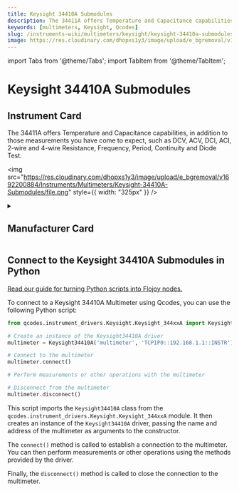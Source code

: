 ```yaml
---
title: Keysight 34410A Submodules
description: The 34411A offers Temperature and Capacitance capabilities, in addition to those measurements you have come to expect, such as DCV, ACV, DCI, ACI, 2-wire and 4-wire Resistance, Frequency, Period, Continuity and Diode Test.
keywords: [multimeters, Keysight, Qcodes]
slug: /instruments-wiki/multimeters/keysight/keysight-34410a-submodules
image: https://res.cloudinary.com/dhopxs1y3/image/upload/e_bgremoval/v1692200884/Instruments/Multimeters/Keysight-34410A-Submodules/file.png
---
```


import Tabs from '@theme/Tabs';
import TabItem from '@theme/TabItem';

# Keysight 34410A Submodules

## Instrument Card

<div className="flex">

<div>

The 34411A offers Temperature and Capacitance capabilities, in addition to those measurements you have come to expect, such as DCV, ACV, DCI, ACI, 2-wire and 4-wire Resistance, Frequency, Period, Continuity and Diode Test.

</div>

<img src="https://res.cloudinary.com/dhopxs1y3/image/upload/e_bgremoval/v1692200884/Instruments/Multimeters/Keysight-34410A-Submodules/file.png" style={{ width: "325px" }} />

</div>

<details>
<summary><h2>Manufacturer Card</h2></summary>

<img src="https://res.cloudinary.com/dhopxs1y3/image/upload/e_bgremoval/v1692125973/Instruments/Vendor%20Logos/Keysight.png" style={{ width: "100%", height: "150px",objectFit: "cover" }} />

Keysight Technologies, or Keysight, is an American company that manufactures electronics test and measurement equipment and software. <a href="https://www.keysight.com/us/en/home.html">Website</a>.

<ul>
  <li>Headquarters: USA</li>
  <li>Yearly Revenue (millions, USD): 5420.0</li>
</ul>
</details>

## Connect to the Keysight 34410A Submodules in Python

[Read our guide for turning Python scripts into Flojoy nodes.](https://docs.flojoy.ai/custom-nodes/creating-custom-node/)


<Tabs>
<TabItem value="Qcodes" label="Qcodes">

To connect to a Keysight 34410A Multimeter using Qcodes, you can use the following Python script:

```python
from qcodes.instrument_drivers.Keysight.Keysight_344xxA import Keysight34410A

# Create an instance of the Keysight34410A driver
multimeter = Keysight34410A('multimeter', 'TCPIP0::192.168.1.1::INSTR')

# Connect to the multimeter
multimeter.connect()

# Perform measurements or other operations with the multimeter

# Disconnect from the multimeter
multimeter.disconnect()
```

This script imports the `Keysight34410A` class from the `qcodes.instrument_drivers.Keysight.Keysight_344xxA` module. It then creates an instance of the `Keysight34410A` driver, passing the name and address of the multimeter as arguments to the constructor.

The `connect()` method is called to establish a connection to the multimeter. You can then perform measurements or other operations using the methods provided by the driver.

Finally, the `disconnect()` method is called to close the connection to the multimeter.

</TabItem>
</Tabs>